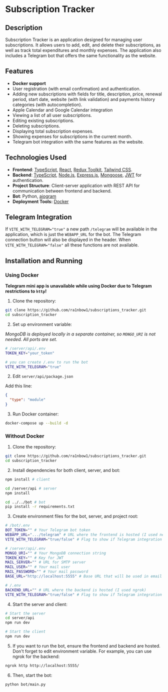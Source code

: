 # Subscription Tracker

## Description

Subscription Tracker is an application designed for managing user subscriptions. It allows users to add, edit, and
delete their subscriptions, as well as track total expenditures and monthly expenses. The application also includes a
Telegram bot that offers the same functionality as the website.

## Features

- **Docker support**
- User registration (with email confirmation) and authentication.
- Adding new subscriptions with fields for title, description, price, renewal period, start date, website (with link validation) and payments history categories (with autocompletion).
- Apple Calendar and Google Calendar integration
- Viewing a list of all user subscriptions.
- Editing existing subscriptions.
- Deleting subscriptions.
- Displaying total subscription expenses.
- Showing expenses for subscriptions in the current month.
- Telegram bot integration with the same features as the website.

## Technologies Used

- **Frontend**: [TypeScript](https://www.typescriptlang.org), [React](https://react.dev), [Redux Toolkit](https://redux-toolkit.js.org), [Tailwind CSS](https://tailwindcss.com).
- **Backend**: [TypeScript](https://www.typescriptlang.org), [Node.js](https://nodejs.org/en), [Express.js](https://expressjs.com), [Mongoose](https://mongoosejs.com), [JWT](https://jwt.io)
  for authentication.
- **Project Structure**: Client-server application with REST API for communication between frontend and backend.
- **Bot**: Python, [aiogram](https://docs.aiogram.dev/en/v3.1.1/index.html)
- **Deployment Tools:** [Docker](https://www.docker.com)

## Telegram Integration

If `VITE_WITH_TELEGRAM="true"` a new path `/telegram` will be available in the application, which is just the
`WEBAPP_URL` for the bot. The Telegram connection button will also be displayed in the header.
When `VITE_WITH_TELEGRAM="false"` all these functions are not available.

## Installation and Running

### Using Docker

**Telegram mini app is unavailable while using Docker due to Telegram restrictions to `http`!**

1. Clone the repository:

```bash
git clone https://github.com/ra1nbow1/subscriptions_tracker.git
cd subscription_tracker
```

2. Set up environment variable:

_MongoDB is deployed locally in a separate container, so `MONGO_URI` is not needed. All ports are set._

```bash
# /server/api/.env
TOKEN_KEY="your_token"

# you can create /.env to run the bot
VITE_WITH_TELEGRAM="true"
```

2. Edit `server/api/package.json`

Add this line:

```json
{
  "type": "module"
}
```

3. Run Docker container:

```bash
docker-compose up --build -d
```

### Without Docker

1. Clone the repository:

```bash
git clone https://github.com/ra1nbow1/subscriptions_tracker.git
cd subscription_tracker
```

2. Install dependencies for both client, server, and bot:

```bash
npm install # client

cd /server/api # server
npm install

cd ../../bot # bot
pip install -r requirements.txt
```

3. Create environment files for the bot, server, and project root:

```bash
# /bot/.env
BOT_TOKEN="" # Your Telegram bot token
WEBAPP_URL=".../telegram" # URL where the frontend is hosted (I used netlify)
VITE_WITH_TELEGRAM="true/false" # Flag to show if Telegram integration should be enabled

# /server/api/.env
MONGO_URI="" # Your MongoDB connection string
TOKEN_KEY="" # Key for JWT
MAIL_SERVER="" # URL for SMTP server
MAIL_USER="" # Your mail user
MAIL_PASSWORD="" # Your mail password
BASE_URL="http://localhost:5555" # Base URL that will be used in email confirmation link (localhost for development)

# /.env
BACKEND_URL="" # URL where the backend is hosted (I used ngrok)
VITE_WITH_TELEGRAM="true/false" # Flag to show if Telegram integration should be enabled
```

4. Start the server and client:

```bash
# Start the server
cd server/api
npm run dev

# Start the client
npm run dev
```

5. If you want to run the bot, ensure the frontend and backend are hosted. Don't forget to edit environment variable.
   For example, you can use ngrok for the backend:

```bash
ngrok http http://localhost:5555/
```

6. Then, start the bot:

```bash
python bot/main.py
```
